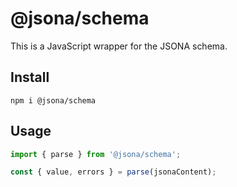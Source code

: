 # @jsona/schema

This is a JavaScript wrapper for the JSONA schema.

## Install

```
npm i @jsona/schema
```

## Usage

```js
import { parse } from '@jsona/schema';

const { value, errors } = parse(jsonaContent);
```